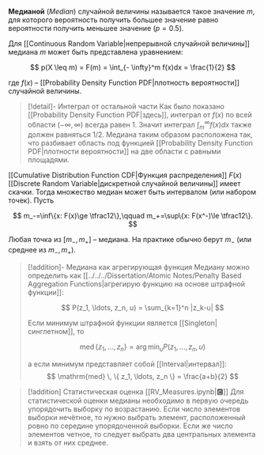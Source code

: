 
**Медианой** (*Median*) случайной величины называется такое значение $m$, для которого вероятность получить большее значение равно вероятности получить меньшее значение ($p=0.5$).

Для [[Continuous Random Variable|непрерывной случайной величины]] медиана $m$ может быть представлена уравнением:

$$
p(X \leq m) = F(m) = \int_{- \infty}^m f(x)dx = \frac{1}{2}
$$

где $f(x)$ – [[Probability Density Function PDF|плотность вероятности]] случайной величины.

>[!detail]- Интеграл от остальной части
>Как было показано [[Probability Density Function PDF|здесь]], интеграл от $f(x)$ по всей области $(-\infty, \infty)$ всегда равен $1$. Значит интеграл $\int_{m}^{\infty} f(x)dx$ также должен равняться $1/2$. Медиана таким образом расположена так, что разбивает область под функцией [[Probability Density Function PDF|плотности вероятности]] на две области с равными площадями.



[[Cumulative Distribution Function CDF|Функция распределения]] $F(x)$ [[Discrete Random Variable|дискретной случайной величины]] имеет скачки. Тогда множество медиан может быть интервалом (или набором точек). Пусть

$$
m_-=\inf\{x: F(x)\ge \tfrac12\},\qquad 
m_+=\sup\{x: F(x^-)\le \tfrac12\}.
$$

Любая точка из $[m_-, m_+]$ – медиана. На практике обычно берут $m_-$ (или среднее из $m_-, m_+$).

>[!addition]- Медиана как агрегирующая функция
> Медиану можно определить как [[../../../Dissertation/Atomic Notes/Penalty Based Aggregation Functions|агрегирую функцию на основе штрафной функции]]:
> 
> $$
> P(z_1, \ldots, z_n, u) = \sum_{k=1}^n |z_k-u|
> $$
> 
> Если минимум штрафной функции является [[Singleton|синглетном]], то 
> 
> $$
> \mathrm{med} \, \{ z_1, \ldots, z_n \} = \arg \min_u P(z_1, \ldots, z_n, u)
> $$
> 
> а если минимум представляет собой [[Interval|интервал]]:
> $$
> \mathrm{med} \, \{ z_1, \ldots, z_n \} = \frac{a+b}{2}
> $$

>[!addition] Статистическая оценка [[RV_Measures.ipynb|🅲]]
Для статистической оценки медианы необходимо в первую очередь упорядочить выборку по возрастанию. Если число элементов выборки нечётное, то нужно выбрать элемент, расположенный ровно по середине упорядоченной выборки. Если же число элементов четное, то следует выбрать два центральных элемента и взять от них среднее.

